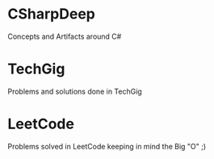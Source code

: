 # CSharpDeep
Concepts and Artifacts around C# 

# TechGig
Problems and solutions done in TechGig

# LeetCode
Problems solved in LeetCode keeping in mind the Big "O" ;)
